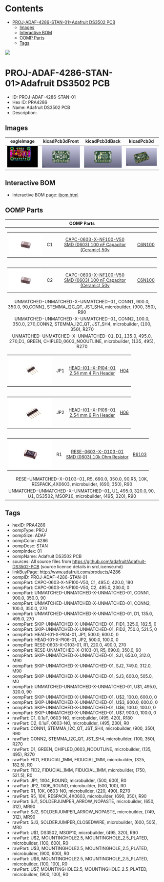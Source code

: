 



Contents
========

* [PROJ-ADAF-4286-STAN-01>Adafruit DS3502 PCB](#proj-adaf-4286-stan-01adafruit-ds3502-pcb)
	* [Images](#images)
	* [Interactive BOM](#interactive-bom)
	* [OOMP Parts](#oomp-parts)
	* [Tags](#tags)
  
![][im]
# PROJ-ADAF-4286-STAN-01>Adafruit DS3502 PCB

- ID: PROJ-ADAF-4286-STAN-01
- Hex ID: PRA4286
- Name: Adafruit DS3502 PCB
- Description: 

## Images
  
  

|eagleImage|kicadPcb3dFront|kicadPcb3dBack|kicadPcb3d|
| :---: | :---: | :---: | :---: |
|[![eagleImage](eagleImage_140.png)](eagleImage_600.png)|[![kicadPcb3dFront](kicadPcb3dFront_140.png)](kicadPcb3dFront_600.png)|[![kicadPcb3dBack](kicadPcb3dBack_140.png)](kicadPcb3dBack_600.png)|[![kicadPcb3d](kicadPcb3d_140.png)](kicadPcb3d_600.png)|

## Interactive BOM

- Interactive BOM page: [ibom.html](kicad/bom/ibom.html)

## OOMP Parts
  

|OOMP Parts|
| :---: |
|<table><tr><td>![CAPC-0603-X-NF100-V50](https://raw.githubusercontent.com/oomlout/oomlout_OOMP_parts/main/CAPC-0603-X-NF100-V50/image_140.jpg)</td><td> C1</td><td>[CAPC-0603-X-NF100-V50<br>SMD (0603) 100 nF Capacitor (Ceramic) 50v](https://github.com/oomlout/oomlout_OOMP_parts/tree/main/CAPC-0603-X-NF100-V50/)</td><td>[C6N100](https://github.com/oomlout/oomlout_OOMP_parts/tree/main/CAPC-0603-X-NF100-V50/)</td></tr></table>|
|<table><tr><td>![CAPC-0603-X-NF100-V50](https://raw.githubusercontent.com/oomlout/oomlout_OOMP_parts/main/CAPC-0603-X-NF100-V50/image_140.jpg)</td><td> C2</td><td>[CAPC-0603-X-NF100-V50<br>SMD (0603) 100 nF Capacitor (Ceramic) 50v](https://github.com/oomlout/oomlout_OOMP_parts/tree/main/CAPC-0603-X-NF100-V50/)</td><td>[C6N100](https://github.com/oomlout/oomlout_OOMP_parts/tree/main/CAPC-0603-X-NF100-V50/)</td></tr></table>|
|UNMATCHED-UNMATCHED-X-UNMATCHED-01, CONN1, 900.0, 350.0, 90,CONN1, STEMMA_I2C_QT, JST_SH4, microbuilder, (900, 350), R90|
|UNMATCHED-UNMATCHED-X-UNMATCHED-01, CONN2, 100.0, 350.0, 270,CONN2, STEMMA_I2C_QT, JST_SH4, microbuilder, (100, 350), R270|
|UNMATCHED-UNMATCHED-X-UNMATCHED-01, D1, 135.0, 495.0, 270,D1, GREEN, CHIPLED_0603_NOOUTLINE, microbuilder, (135, 495), R270|
|<table><tr><td>![HEAD-I01-X-PI04-01](https://raw.githubusercontent.com/oomlout/oomlout_OOMP_parts/main/HEAD-I01-X-PI04-01/image_140.jpg)</td><td> JP1</td><td>[HEAD-I01-X-PI04-01<br>2.54 mm 4 Pin Header](https://github.com/oomlout/oomlout_OOMP_parts/tree/main/HEAD-I01-X-PI04-01/)</td><td>[H04](https://github.com/oomlout/oomlout_OOMP_parts/tree/main/HEAD-I01-X-PI04-01/)</td></tr></table>|
|<table><tr><td>![HEAD-I01-X-PI06-01](https://raw.githubusercontent.com/oomlout/oomlout_OOMP_parts/main/HEAD-I01-X-PI06-01/image_140.jpg)</td><td> JP2</td><td>[HEAD-I01-X-PI06-01<br>2.54 mm 6 Pin Header](https://github.com/oomlout/oomlout_OOMP_parts/tree/main/HEAD-I01-X-PI06-01/)</td><td>[H06](https://github.com/oomlout/oomlout_OOMP_parts/tree/main/HEAD-I01-X-PI06-01/)</td></tr></table>|
|<table><tr><td>![RESE-0603-X-O103-01](https://raw.githubusercontent.com/oomlout/oomlout_OOMP_parts/main/RESE-0603-X-O103-01/image_140.jpg)</td><td> R1</td><td>[RESE-0603-X-O103-01<br>SMD (0603) 10k Ohm Resistor](https://github.com/oomlout/oomlout_OOMP_parts/tree/main/RESE-0603-X-O103-01/)</td><td>[R6103](https://github.com/oomlout/oomlout_OOMP_parts/tree/main/RESE-0603-X-O103-01/)</td></tr></table>|
|RESE-UNMATCHED-X-O103-01, R5, 690.0, 350.0, 90,R5, 10K, RESPACK_4X0603, microbuilder, (690, 350), R90|
|UNMATCHED-UNMATCHED-X-UNMATCHED-01, U$1, 495.0, 320.0, 90,U$1, DS3502, MSOP10, microbuilder, (495, 320), R90|

## Tags

- hexID: PRA4286
- oompType: PROJ
- oompSize: ADAF
- oompColor: 4286
- oompDesc: STAN
- oompIndex: 01
- oompName: Adafruit DS3502 PCB
- sources: All source files from https://github.com/adafruit/Adafruit-DS3502-PCB (source licence details in srcLicense.md)
- linkBuyPage: http://www.adafruit.com/products/4286
- oompID: PROJ-ADAF-4286-STAN-01
- oompPart: CAPC-0603-X-NF100-V50, C1, 495.0, 420.0, 180
- oompPart: CAPC-0603-X-NF100-V50, C2, 495.0, 230.0, 0
- oompPart: UNMATCHED-UNMATCHED-X-UNMATCHED-01, CONN1, 900.0, 350.0, 90
- oompPart: UNMATCHED-UNMATCHED-X-UNMATCHED-01, CONN2, 100.0, 350.0, 270
- oompPart: UNMATCHED-UNMATCHED-X-UNMATCHED-01, D1, 135.0, 495.0, 270
- oompPart: SKIP-UNMATCHED-X-UNMATCHED-01, FID1, 325.0, 182.5, 0
- oompPart: SKIP-UNMATCHED-X-UNMATCHED-01, FID2, 750.0, 521.5, 0
- oompPart: HEAD-I01-X-PI04-01, JP1, 500.0, 600.0, 0
- oompPart: HEAD-I01-X-PI06-01, JP2, 500.0, 100.0, 0
- oompPart: RESE-0603-X-O103-01, R1, 220.0, 490.0, 270
- oompPart: RESE-UNMATCHED-X-O103-01, R5, 690.0, 350.0, 90
- oompPart: SKIP-UNMATCHED-X-UNMATCHED-01, SJ1, 650.0, 312.0, M90
- oompPart: SKIP-UNMATCHED-X-UNMATCHED-01, SJ2, 749.0, 312.0, M90
- oompPart: SKIP-UNMATCHED-X-UNMATCHED-01, SJ3, 600.0, 505.0, M0
- oompPart: UNMATCHED-UNMATCHED-X-UNMATCHED-01, U$1, 495.0, 320.0, 90
- oompPart: SKIP-UNMATCHED-X-UNMATCHED-01, U$2, 100.0, 600.0, 0
- oompPart: SKIP-UNMATCHED-X-UNMATCHED-01, U$3, 900.0, 600.0, 0
- oompPart: SKIP-UNMATCHED-X-UNMATCHED-01, U$6, 100.0, 100.0, 0
- oompPart: SKIP-UNMATCHED-X-UNMATCHED-01, U$7, 900.0, 100.0, 0
- rawPart: C1, 0.1uF, 0603-NO, microbuilder, (495, 420), R180
- rawPart: C2, 0.1uF, 0603-NO, microbuilder, (495, 230), R0
- rawPart: CONN1, STEMMA_I2C_QT, JST_SH4, microbuilder, (900, 350), R90
- rawPart: CONN2, STEMMA_I2C_QT, JST_SH4, microbuilder, (100, 350), R270
- rawPart: D1, GREEN, CHIPLED_0603_NOOUTLINE, microbuilder, (135, 495), R270
- rawPart: FID1, FIDUCIAL_1MM, FIDUCIAL_1MM, microbuilder, (325, 182.5), R0
- rawPart: FID2, FIDUCIAL_1MM, FIDUCIAL_1MM, microbuilder, (750, 521.5), R0
- rawPart: JP1, 1X04_ROUND, microbuilder, (500, 600), R0
- rawPart: JP2, 1X06_ROUND, microbuilder, (500, 100), R0
- rawPart: R1, 10K, 0603-NO, microbuilder, (220, 490), R270
- rawPart: R5, 10K, RESPACK_4X0603, microbuilder, (690, 350), R90
- rawPart: SJ1, SOLDERJUMPER_ARROW_NOPASTE, microbuilder, (650, 312), MR90
- rawPart: SJ2, SOLDERJUMPER_ARROW_NOPASTE, microbuilder, (749, 312), MR90
- rawPart: SJ3, SOLDERJUMPER_CLOSEDWIRE, microbuilder, (600, 505), MR0
- rawPart: U$1, DS3502, MSOP10, microbuilder, (495, 320), R90
- rawPart: U$2, MOUNTINGHOLE2.5, MOUNTINGHOLE_2.5_PLATED, microbuilder, (100, 600), R0
- rawPart: U$3, MOUNTINGHOLE2.5, MOUNTINGHOLE_2.5_PLATED, microbuilder, (900, 600), R0
- rawPart: U$6, MOUNTINGHOLE2.5, MOUNTINGHOLE_2.5_PLATED, microbuilder, (100, 100), R0
- rawPart: U$7, MOUNTINGHOLE2.5, MOUNTINGHOLE_2.5_PLATED, microbuilder, (900, 100), R0



[im]: kicadPcb3d_450.png
